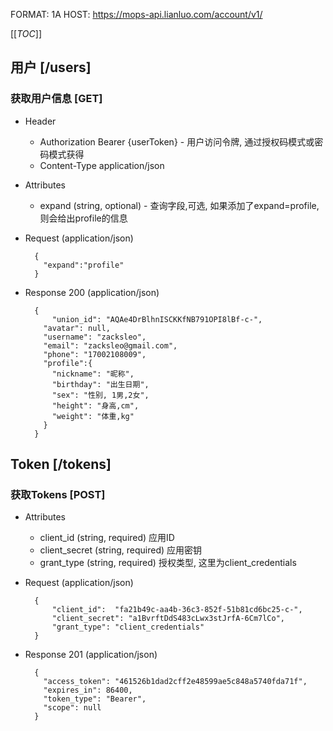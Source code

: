 FORMAT: 1A
HOST: https://mops-api.lianluo.com/account/v1/

[[_TOC_]]

## 用户 [/users]


### 获取用户信息 [GET]
+ Header 
    + Authorization Bearer {userToken} - 用户访问令牌, 通过授权码模式或密码模式获得
    + Content-Type application/json
+ Attributes
    + expand (string, optional) - 查询字段,可选, 如果添加了expand=profile, 则会给出profile的信息
+ Request (application/json)

        {
          "expand":"profile"
        }

+ Response 200 (application/json) 

        {
            "union_id": "AQAe4DrBlhnISCKKfNB791OPI8lBf-c-",
          "avatar": null,
          "username": "zacksleo",
          "email": "zacksleo@gmail.com",
          "phone": "17002108009",
          "profile":{
            "nickname": "昵称",
            "birthday": "出生日期",
            "sex": "性别, 1男,2女",
            "height": "身高,cm",
            "weight": "体重,kg"          
          }
        }

## Token [/tokens]

### 获取Tokens [POST]

+ Attributes
  + client_id  (string, required) 应用ID
  + client_secret (string, required) 应用密钥
  + grant_type (string, required) 授权类型, 这里为client_credentials

+ Request (application/json)  

        {
            "client_id":  "fa21b49c-aa4b-36c3-852f-51b81cd6bc25-c-",
            "client_secret": "a1BvrftDdS483cLwx3stJrfA-6Cm7lCo",
            "grant_type": "client_credentials"
        }

+ Response 201 (application/json)    

        {
          "access_token": "461526b1dad2cff2e48599ae5c848a5740fda71f",
          "expires_in": 86400,
          "token_type": "Bearer",
          "scope": null
        }

    